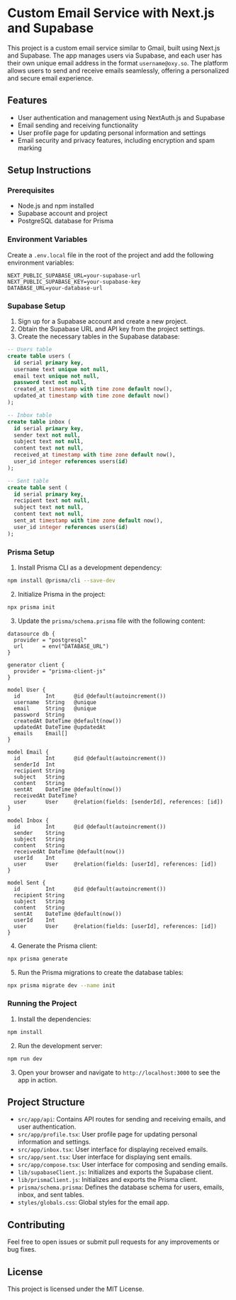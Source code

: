 # Custom Email Service with Next.js and Supabase

This project is a custom email service similar to Gmail, built using Next.js and Supabase. The app manages users via Supabase, and each user has their own unique email address in the format `username@oxy.so`. The platform allows users to send and receive emails seamlessly, offering a personalized and secure email experience.

## Features

- User authentication and management using NextAuth.js and Supabase
- Email sending and receiving functionality
- User profile page for updating personal information and settings
- Email security and privacy features, including encryption and spam marking

## Setup Instructions

### Prerequisites

- Node.js and npm installed
- Supabase account and project
- PostgreSQL database for Prisma

### Environment Variables

Create a `.env.local` file in the root of the project and add the following environment variables:

```
NEXT_PUBLIC_SUPABASE_URL=your-supabase-url
NEXT_PUBLIC_SUPABASE_KEY=your-supabase-key
DATABASE_URL=your-database-url
```

### Supabase Setup

1. Sign up for a Supabase account and create a new project.
2. Obtain the Supabase URL and API key from the project settings.
3. Create the necessary tables in the Supabase database:

```sql
-- Users table
create table users (
  id serial primary key,
  username text unique not null,
  email text unique not null,
  password text not null,
  created_at timestamp with time zone default now(),
  updated_at timestamp with time zone default now()
);

-- Inbox table
create table inbox (
  id serial primary key,
  sender text not null,
  subject text not null,
  content text not null,
  received_at timestamp with time zone default now(),
  user_id integer references users(id)
);

-- Sent table
create table sent (
  id serial primary key,
  recipient text not null,
  subject text not null,
  content text not null,
  sent_at timestamp with time zone default now(),
  user_id integer references users(id)
);
```

### Prisma Setup

1. Install Prisma CLI as a development dependency:

```bash
npm install @prisma/cli --save-dev
```

2. Initialize Prisma in the project:

```bash
npx prisma init
```

3. Update the `prisma/schema.prisma` file with the following content:

```prisma
datasource db {
  provider = "postgresql"
  url      = env("DATABASE_URL")
}

generator client {
  provider = "prisma-client-js"
}

model User {
  id        Int      @id @default(autoincrement())
  username  String   @unique
  email     String   @unique
  password  String
  createdAt DateTime @default(now())
  updatedAt DateTime @updatedAt
  emails    Email[]
}

model Email {
  id        Int      @id @default(autoincrement())
  senderId  Int
  recipient String
  subject   String
  content   String
  sentAt    DateTime @default(now())
  receivedAt DateTime?
  user      User     @relation(fields: [senderId], references: [id])
}

model Inbox {
  id        Int      @id @default(autoincrement())
  sender    String
  subject   String
  content   String
  receivedAt DateTime @default(now())
  userId    Int
  user      User     @relation(fields: [userId], references: [id])
}

model Sent {
  id        Int      @id @default(autoincrement())
  recipient String
  subject   String
  content   String
  sentAt    DateTime @default(now())
  userId    Int
  user      User     @relation(fields: [userId], references: [id])
}
```

4. Generate the Prisma client:

```bash
npx prisma generate
```

5. Run the Prisma migrations to create the database tables:

```bash
npx prisma migrate dev --name init
```

### Running the Project

1. Install the dependencies:

```bash
npm install
```

2. Run the development server:

```bash
npm run dev
```

3. Open your browser and navigate to `http://localhost:3000` to see the app in action.

## Project Structure

- `src/app/api`: Contains API routes for sending and receiving emails, and user authentication.
- `src/app/profile.tsx`: User profile page for updating personal information and settings.
- `src/app/inbox.tsx`: User interface for displaying received emails.
- `src/app/sent.tsx`: User interface for displaying sent emails.
- `src/app/compose.tsx`: User interface for composing and sending emails.
- `lib/supabaseClient.js`: Initializes and exports the Supabase client.
- `lib/prismaClient.js`: Initializes and exports the Prisma client.
- `prisma/schema.prisma`: Defines the database schema for users, emails, inbox, and sent tables.
- `styles/globals.css`: Global styles for the email app.

## Contributing

Feel free to open issues or submit pull requests for any improvements or bug fixes.

## License

This project is licensed under the MIT License.
